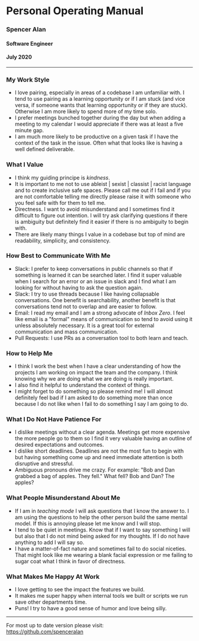 <!-- <img style="float: right; height: 200px; border-radius: 50%;" src="https://spenceralan.s3-us-west-2.amazonaws.com/images/spenceralan_thumbnail.jpg"> -->

# Personal Operating Manual
### Spencer Alan
#### Software Engineer
#### July 2020

---

### My Work Style

* I love pairing, especially in areas of a codebase I am unfamiliar with. I tend to use pairing as a learning opportunity or if I am stuck (and vice versa, if someone wants that learning opportunity or if they are stuck). Otherwise I am more likely to spend more of my time solo.
* I prefer meetings bunched together during the day but when adding a meeting to my calendar I would appreciate if there was at least a five minute gap.
* I am much more likely to be productive on a given task if I have the context of the task in the issue. Often what that looks like is having a well defined deliverable.

### What I Value

* I think my guiding principe is _kindness_.
* It is important to me not to use ableist | sexist | classist | racist language and to create inclusive safe spaces. Please call me out if I fail and if you are not comfortable telling me directly please raise it with someone who you feel safe with for them to tell me.
* Directness. I want to avoid misunderstand and I sometimes find it difficult to figure out intention. I will try ask clarifying questions if there is ambiguity but definitely find it easier if there is no ambiguity to begin with.
* There are likely many things I value in a codebase but top of mind are readability, simplicity, and consistency.

### How Best to Communicate With Me

* Slack: I prefer to keep conversations in public channels so that if something is learned it can be searched later. I find it super valuable when I search for an error or an issue in slack and I find what I am looking for without having to ask the question again.
* Slack: I try to use threads because I like having collapsable conversations. One benefit is searchability, another benefit is that conversations tend not to overlap and are easier to follow.
* Email: I read my email and I am a strong advocate of _Inbox Zero_. I feel like email is a "formal" means of communication so tend to avoid using it unless absolutely necessary. It is a great tool for external communication and mass communication.
* Pull Requests: I use PRs as a conversation tool to both learn and teach.

### How to Help Me

* I think I work the best when I have a clear understanding of how the projects I am working on impact the team and the company. I think knowing why we are doing what we are doing is really important.
* I also find it helpful to understand the context of things.
* I might forget to do something so please remind me! I will almost definitely feel bad if I am asked to do something more than once because I do not like when I fail to do something I say I am going to do.

### What I Do Not Have Patience For

* I dislike meetings without a clear agenda. Meetings get more expensive the more people go to them so I find it very valuable having an outline of desired expectations and outcomes.
* I dislike short deadlines. Deadlines are not the most fun to begin with but having something come up and need immediate attention is both disruptive and stressful.
* Ambiguous pronouns drive me crazy. For example: "Bob and Dan grabbed a bag of apples. They fell." What fell? Bob and Dan? The apples?

### What People Misunderstand About Me

* If I am in _teaching mode_ I will ask questions that I know the answer to. I am using the questions to help the other person build the same mental model. If this is annoying please let me know and I will stop.
* I tend to be quiet in meetings. Know that if I want to say something I will but also that I do not mind being asked for my thoughts. If I do not have anything to add I will say so.
* I have a matter-of-fact nature and sometimes fail to do social niceties. That might look like me wearing a blank facial expression or me failing to sugar coat what I think in favor of directness.

### What Makes Me Happy At Work

* I love getting to see the impact the features we build.
* It makes me super happy when internal tools we built or scripts we run save other departments time.
* Puns! I try to have a good sense of humor and love being silly.

---

For most up to date version please visit:\
https://github.com/spenceralan
